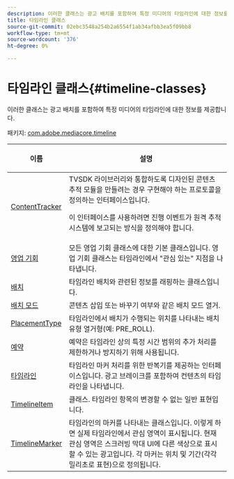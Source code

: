 ```yaml
---
description: 이러한 클래스는 광고 배치를 포함하여 특정 미디어의 타임라인에 대한 정보를 제공합니다.
title: 타임라인 클래스
source-git-commit: 02ebc3548a254b2a6554f1ab34afbb3ea5f09bb8
workflow-type: tm+mt
source-wordcount: '376'
ht-degree: 0%

---
```


# 타임라인 클래스{#timeline-classes}

이러한 클래스는 광고 배치를 포함하여 특정 미디어의 타임라인에 대한 정보를 제공합니다.

패키지: [com.adobe.mediacore.timeline](https://help.adobe.com/en_US/primetime/api/psdk/asdoc-dhls_1.4/com/adobe/mediacore/timeline/package-detail.html)

<table frame="all" colsep="1" rowsep="1" id="table_6752E908BA6546549619994A3F7D5F87"> 
 <thead> 
  <tr rowsep="1"> 
   <th colname="1" class="entry"> 이름 </th> 
   <th colname="2" class="entry"> <p>설명 </p> </th> 
  </tr> 
 </thead>
 <tbody> 
  <tr rowsep="1"> 
   <td colname="1"> <span class="codeph"> <a href="https://help.adobe.com/en_US/primetime/api/psdk/asdoc-dhls_1.4/com/adobe/mediacore/timeline/ContentTracker.html" format="html" scope="external"> ContentTracker </a> </span> </td> 
   <td colname="2"> TVSDK 라이브러리와 통합하도록 디자인된 콘텐츠 추적 모듈을 만들려는 경우 구현해야 하는 프로토콜을 정의하는 인터페이스입니다. <p>이 인터페이스를 사용하려면 진행 이벤트가 원격 추적 시스템에 보고되는 방식을 정의해야 합니다. </p> </td> 
  </tr> 
  <tr rowsep="1"> 
   <td colname="1"> <span class="codeph"> <a href="https://help.adobe.com/en_US/primetime/api/psdk/asdoc-dhls_1.4/com/adobe/mediacore/timeline/Opportunity.html" format="html" scope="external"> 영업 기회 </a> </span> </td> 
   <td colname="2"> 모든 영업 기회 클래스에 대한 기본 클래스입니다. 영업 기회 클래스는 타임라인에서 "관심 있는" 지점을 나타냅니다. </td> 
  </tr> 
  <tr rowsep="1"> 
   <td colname="1"> <span class="codeph"> <a href="https://help.adobe.com/en_US/primetime/api/psdk/asdoc-dhls_1.4/com/adobe/mediacore/timeline/Placement.html" format="html" scope="external"> 배치 </a> </span> </td> 
   <td colname="2"> 타임라인 배치와 관련된 정보를 래핑하는 클래스입니다. </td> 
  </tr> 
  <tr rowsep="1"> 
   <td colname="1"> <span class="codeph"> <a href="https://help.adobe.com/en_US/primetime/api/psdk/asdoc-dhls_1.4/com/adobe/mediacore/timeline/PlacementMode.html" format="html" scope="external"> 배치 모드 </a> </span> </td> 
   <td colname="2"> 콘텐츠 삽입 또는 바꾸기 여부와 같은 배치 모드 열거. </td> 
  </tr> 
  <tr rowsep="1"> 
   <td colname="1"> <span class="codeph"> <a href="https://help.adobe.com/en_US/primetime/api/psdk/asdoc-dhls_1.4/com/adobe/mediacore/timeline/PlacementType.html" format="html" scope="external"> PlacementType </a> </span> </td> 
   <td colname="2"> 타임라인에서 배치가 수행되는 위치를 나타내는 배치 유형 열거형(예: PRE_ROLL). </td> 
  </tr> 
  <tr rowsep="1"> 
   <td colname="1"> <span class="codeph"> <a href="https://help.adobe.com/en_US/primetime/api/psdk/asdoc-dhls_1.4/com/adobe/mediacore/timeline/Reservation.html" format="html" scope="external"> 예약 </a> </span> </td> 
   <td colname="2"> 예약은 타임라인 상의 특정 시간 범위의 추가 처리를 제한하거나 방지하기 위해 사용됩니다. </td> 
  </tr> 
  <tr rowsep="1"> 
   <td colname="1"> <span class="codeph"> <a href="https://help.adobe.com/en_US/primetime/api/psdk/asdoc-dhls_1.4/com/adobe/mediacore/timeline/Timeline.html" format="html" scope="external"> 타임라인 </a> </span> </td> 
   <td colname="2"> 타임라인 마커 처리를 위한 반복기를 제공하는 인터페이스입니다. 광고 브레이크를 포함하여 컨텐츠의 타임라인을 나타냅니다. </td> 
  </tr> 
  <tr rowsep="1"> 
   <td colname="1"> <span class="codeph"> <a href="https://help.adobe.com/en_US/primetime/api/psdk/asdoc-dhls_1.4/com/adobe/mediacore/timeline/TimelineItem.html" format="html" scope="external"> TimelineItem </a> </span> </td> 
   <td colname="2"> 클래스. 타임라인 항목의 변경할 수 없는 일반 표현입니다. </td> 
  </tr> 
  <tr rowsep="1"> 
   <td colname="1"> <span class="codeph"> <a href="https://help.adobe.com/en_US/primetime/api/psdk/asdoc-dhls_1.4/com/adobe/mediacore/timeline/TimelineMarker.html" format="html" scope="external"> TimelineMarker </a> </span> </td> 
   <td colname="2"> 타임라인의 마커를 나타내는 클래스입니다. 이렇게 하면 실제 타임라인에서 관심 영역이 표시됩니다. 현재 관심 영역은 스크러빙 막대 UI에 다른 색상으로 표시할 수 있는 광고입니다. 각 마커는 위치 및 기간(각각 밀리초로 표현)으로 정의됩니다. </td> 
  </tr> 
 </tbody> 
</table>
